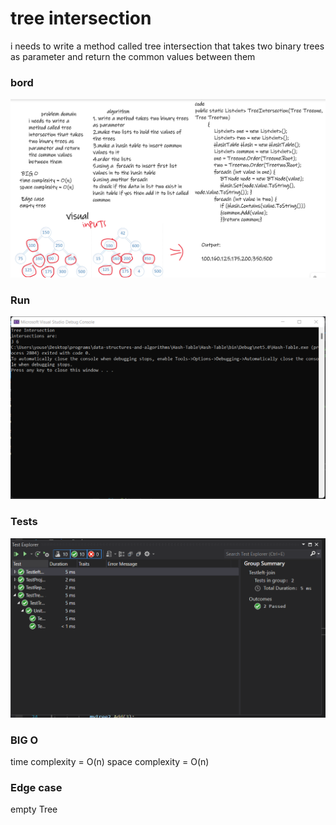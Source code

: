 # tree intersection 

i needs to write a method called tree intersection that takes two binary trees as parameter and return the common values between 
them


### bord 

![image](./bord.png)

### Run 

![image](./run.png)

### Tests

![image](./test.png)

### BIG O
time complexity = O(n)
space complexity = O(n)

### Edge case
empty Tree

